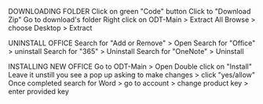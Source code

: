 DOWNLOADING FOLDER 
Click on green "Code" button
Click to "Download Zip"
Go to download's folder
Right click on ODT-Main > Extract All
Browse > choose Desktop > Extract

UNINSTALL OFFICE
Search for "Add or Remove" > Open
Search for "Office" > uninstall
Search for "365" > Uninstall
Search for "OneNote" > Uninstall

INSTALLING NEW OFFICE
Go to ODT-Main > Open
Double click on "Install"
Leave it unstill you see a pop up asking to make changes > click "yes/allow"
Once completed search for Word > go to account > change product key > enter provided key

